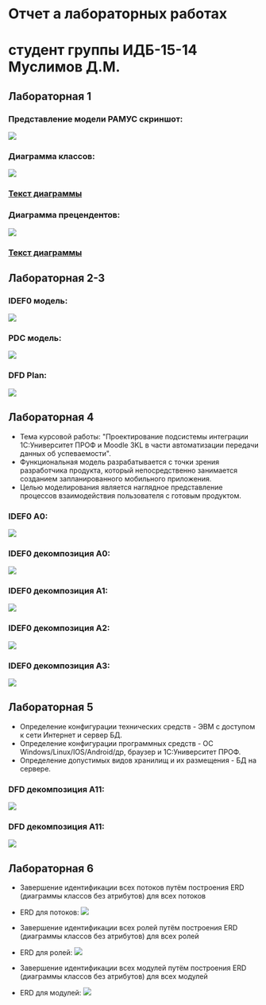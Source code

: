 # Отчет а лабораторных работах
# студент группы ИДБ-15-14 Муслимов Д.М.

## Лабораторная 1
### Представление модели РАМУС скриншот:
![](https://github.com/DanMus95/pis_labs.github.io/blob/master/Lab_1/1.PNG?raw=true)

### Диаграмма классов:
![](https://github.com/DanMus95/pis_labs.github.io/blob/master/Lab_1/1.2.png?raw=true)

### [Текст диаграммы](https://github.com/DanMus95/pis_labs.github.io/blob/master/Lab_1/1.2.txt)

### Диаграмма прецендентов:
![](https://github.com/DanMus95/pis_labs.github.io/blob/master/Lab_1/1.3.png?raw=true)

### [Текст диаграммы](https://github.com/DanMus95/pis_labs.github.io/blob/master/Lab_1/1.3.txt)

## Лабораторная 2-3
### IDEF0 модель:
![](https://github.com/DanMus95/pis_labs.github.io/blob/master/Lab_2/1.PNG?raw=true)

### PDC модель:
![](https://github.com/DanMus95/pis_labs.github.io/blob/master/Lab_2/2.PNG?raw=true)

### DFD Plan:
![](https://github.com/DanMus95/pis_labs.github.io/blob/master/Lab_2/3.PNG?raw=true)

## Лабораторная 4
 * Тема курсовой работы: "Проектирование подсистемы интеграции 1С:Университет ПРОФ и Moodle 3KL в части автоматизации передачи данных об успеваемости".
 * Функциональная модель разрабатывается с точки зрения разработчика продукта, который непосредственно занимается созданием запланированного мобильного приложения.
 * Целью моделирования является наглядное представление процессов взаимодействия пользователя с готовым продуктом.
### IDEF0 A0: 
![](https://github.com/DanMus95/pis_labs.github.io/blob/master/kurs/01_A0.png?raw=true)

### IDEF0 декомпозиция A0:
![](https://github.com/DanMus95/pis_labs.github.io/blob/master/kurs/02_A0.png?raw=true)

### IDEF0 декомпозиция A1: 
![](https://github.com/DanMus95/pis_labs.github.io/blob/master/kurs/03_A1.png?raw=true)

### IDEF0 декомпозиция A2:
![](https://github.com/DanMus95/pis_labs.github.io/blob/master/kurs/05_A2.png?raw=true)

### IDEF0 декомпозиция A3:
![](https://github.com/DanMus95/pis_labs.github.io/blob/master/kurs/07_A3.png?raw=true)

## Лабораторная 5
 * Определение конфигурации технических средств - ЭВМ с доступом к сети Интернет и сервер БД.
 * Определение конфигурации программных средств - ОС Windows/Linux/IOS/Android/др, браузер и 1С:Университет ПРОФ.
 * Определение допустимых видов хранилищ и их размещения - БД на сервере.
### DFD декомпозиция А11:
![](https://github.com/DanMus95/pis_labs.github.io/blob/master/kurs/04_A11.png?raw=true)

### DFD декомпозиция А11:
![](https://github.com/DanMus95/pis_labs.github.io/blob/master/kurs/06_A21.png?raw=true)

## Лабораторная 6
 * Завершение идентификации всех потоков путём построения ERD (диаграммы классов без атрибутов) для всех потоков
  *  ERD для потоков:
![](https://github.com/DanMus95/pis_labs.github.io/blob/master/kurs/ERD%20потоки.png?raw=true)

 * Завершение идентификации всех ролей путём построения ERD (диаграммы классов без атрибутов) для всех ролей
  *  ERD для ролей:
![](https://github.com/DanMus95/pis_labs.github.io/blob/master/kurs/ERD%20роли.png?raw=true)

 * Завершение идентификации всех модулей путём построения ERD (диаграммы классов без атрибутов) для всех модулей
  *  ERD для модулей:
![](https://github.com/DanMus95/pis_labs.github.io/blob/master/kurs/ERD%20модули.png?raw=true)
